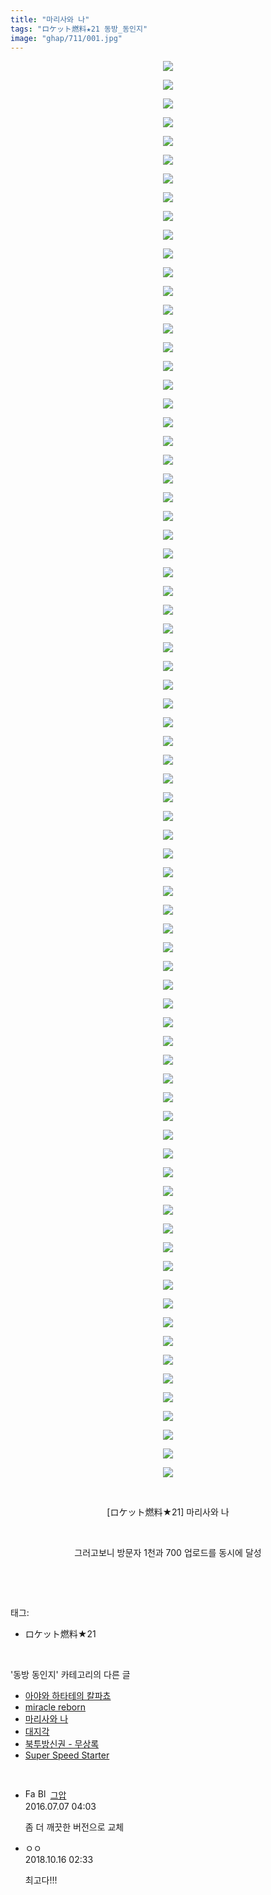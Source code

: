 ```yaml
---
title: "마리사와 나"
tags: "ロケット燃料★21 동방_동인지"
image: "ghap/711/001.jpg"
---
```

<div class="article">
<p style="text-align: center; clear: none; float: none;"><img src="{{ site.nasurl }}/ghap/711/001.jpg"/></p>
<p style="text-align: center; clear: none; float: none;"><img src="{{ site.nasurl }}/ghap/711/002.jpg"/></p>
<p style="text-align: center; clear: none; float: none;"><img src="{{ site.nasurl }}/ghap/711/003.jpg"/></p>
<p style="text-align: center; clear: none; float: none;"><img src="{{ site.nasurl }}/ghap/711/004.jpg"/></p>
<p style="text-align: center; clear: none; float: none;"><img src="{{ site.nasurl }}/ghap/711/005.jpg"/></p>
<p style="text-align: center; clear: none; float: none;"><img src="{{ site.nasurl }}/ghap/711/006.jpg"/></p>
<p style="text-align: center; clear: none; float: none;"><img src="{{ site.nasurl }}/ghap/711/007.jpg"/></p>
<p style="text-align: center; clear: none; float: none;"><img src="{{ site.nasurl }}/ghap/711/008.jpg"/></p>
<p style="text-align: center; clear: none; float: none;"><img src="{{ site.nasurl }}/ghap/711/009.jpg"/></p>
<p style="text-align: center; clear: none; float: none;"><img src="{{ site.nasurl }}/ghap/711/010.jpg"/></p>
<p style="text-align: center; clear: none; float: none;"><img src="{{ site.nasurl }}/ghap/711/011.jpg"/></p>
<p style="text-align: center; clear: none; float: none;"><img src="{{ site.nasurl }}/ghap/711/012.jpg"/></p>
<p style="text-align: center; clear: none; float: none;"><img src="{{ site.nasurl }}/ghap/711/013.jpg"/></p>
<p style="text-align: center; clear: none; float: none;"><img src="{{ site.nasurl }}/ghap/711/014.jpg"/></p>
<p style="text-align: center; clear: none; float: none;"><img src="{{ site.nasurl }}/ghap/711/015.jpg"/></p>
<p style="text-align: center; clear: none; float: none;"><img src="{{ site.nasurl }}/ghap/711/016.jpg"/></p>
<p style="text-align: center; clear: none; float: none;"><img src="{{ site.nasurl }}/ghap/711/017.jpg"/></p>
<p style="text-align: center; clear: none; float: none;"><img src="{{ site.nasurl }}/ghap/711/018.jpg"/></p>
<p style="text-align: center; clear: none; float: none;"><img src="{{ site.nasurl }}/ghap/711/019.jpg"/></p>
<p style="text-align: center; clear: none; float: none;"><img src="{{ site.nasurl }}/ghap/711/020.jpg"/></p>
<p style="text-align: center; clear: none; float: none;"><img src="{{ site.nasurl }}/ghap/711/021.jpg"/></p>
<p style="text-align: center; clear: none; float: none;"><img src="{{ site.nasurl }}/ghap/711/022.jpg"/></p>
<p style="text-align: center; clear: none; float: none;"><img src="{{ site.nasurl }}/ghap/711/023.jpg"/></p>
<p style="text-align: center; clear: none; float: none;"><img src="{{ site.nasurl }}/ghap/711/024.jpg"/></p>
<p style="text-align: center; clear: none; float: none;"><img src="{{ site.nasurl }}/ghap/711/025.jpg"/></p>
<p style="text-align: center; clear: none; float: none;"><img src="{{ site.nasurl }}/ghap/711/026.jpg"/></p>
<p style="text-align: center; clear: none; float: none;"><img src="{{ site.nasurl }}/ghap/711/027.jpg"/></p>
<p style="text-align: center; clear: none; float: none;"><img src="{{ site.nasurl }}/ghap/711/028.jpg"/></p>
<p style="text-align: center; clear: none; float: none;"><img src="{{ site.nasurl }}/ghap/711/029.jpg"/></p>
<p style="text-align: center; clear: none; float: none;"><img src="{{ site.nasurl }}/ghap/711/030.jpg"/></p>
<p style="text-align: center; clear: none; float: none;"><img src="{{ site.nasurl }}/ghap/711/031.jpg"/></p>
<p style="text-align: center; clear: none; float: none;"><img src="{{ site.nasurl }}/ghap/711/032.jpg"/></p>
<p style="text-align: center; clear: none; float: none;"><img src="{{ site.nasurl }}/ghap/711/033.jpg"/></p>
<p style="text-align: center; clear: none; float: none;"><img src="{{ site.nasurl }}/ghap/711/034.jpg"/></p>
<p style="text-align: center; clear: none; float: none;"><img src="{{ site.nasurl }}/ghap/711/035.jpg"/></p>
<p style="text-align: center; clear: none; float: none;"><img src="{{ site.nasurl }}/ghap/711/036.jpg"/></p>
<p style="text-align: center; clear: none; float: none;"><img src="{{ site.nasurl }}/ghap/711/037.jpg"/></p>
<p style="text-align: center; clear: none; float: none;"><img src="{{ site.nasurl }}/ghap/711/038.jpg"/></p>
<p style="text-align: center; clear: none; float: none;"><img src="{{ site.nasurl }}/ghap/711/039.jpg"/></p>
<p style="text-align: center; clear: none; float: none;"><img src="{{ site.nasurl }}/ghap/711/040.jpg"/></p>
<p style="text-align: center; clear: none; float: none;"><img src="{{ site.nasurl }}/ghap/711/041.jpg"/></p>
<p style="text-align: center; clear: none; float: none;"><img src="{{ site.nasurl }}/ghap/711/042.jpg"/></p>
<p style="text-align: center; clear: none; float: none;"><img src="{{ site.nasurl }}/ghap/711/043.jpg"/></p>
<p style="text-align: center; clear: none; float: none;"><img src="{{ site.nasurl }}/ghap/711/044.jpg"/></p>
<p style="text-align: center; clear: none; float: none;"><img src="{{ site.nasurl }}/ghap/711/045.jpg"/></p>
<p style="text-align: center; clear: none; float: none;"><img src="{{ site.nasurl }}/ghap/711/046.jpg"/></p>
<p style="text-align: center; clear: none; float: none;"><img src="{{ site.nasurl }}/ghap/711/047.jpg"/></p>
<p style="text-align: center; clear: none; float: none;"><img src="{{ site.nasurl }}/ghap/711/048.jpg"/></p>
<p style="text-align: center; clear: none; float: none;"><img src="{{ site.nasurl }}/ghap/711/049.jpg"/></p>
<p style="text-align: center; clear: none; float: none;"><img src="{{ site.nasurl }}/ghap/711/050.jpg"/></p>
<p style="text-align: center; clear: none; float: none;"></p>
<p style="text-align: center; clear: none; float: none;"><img src="{{ site.nasurl }}/ghap/711/051.jpg"/></p>
<p style="text-align: center; clear: none; float: none;"><img src="{{ site.nasurl }}/ghap/711/052.jpg"/></p>
<p style="text-align: center; clear: none; float: none;"><img src="{{ site.nasurl }}/ghap/711/053.jpg"/></p>
<p style="text-align: center; clear: none; float: none;"><img src="{{ site.nasurl }}/ghap/711/054.jpg"/></p>
<p style="text-align: center; clear: none; float: none;"><img src="{{ site.nasurl }}/ghap/711/055.jpg"/></p>
<p style="text-align: center; clear: none; float: none;"><img src="{{ site.nasurl }}/ghap/711/056.jpg"/></p>
<p style="text-align: center; clear: none; float: none;"><img src="{{ site.nasurl }}/ghap/711/057.jpg"/></p>
<p style="text-align: center; clear: none; float: none;"><img src="{{ site.nasurl }}/ghap/711/058.jpg"/></p>
<p style="text-align: center; clear: none; float: none;"><img src="{{ site.nasurl }}/ghap/711/059.jpg"/></p>
<p style="text-align: center; clear: none; float: none;"><img src="{{ site.nasurl }}/ghap/711/060.jpg"/></p>
<p style="text-align: center; clear: none; float: none;"><img src="{{ site.nasurl }}/ghap/711/061.jpg"/></p>
<p style="text-align: center; clear: none; float: none;"><img src="{{ site.nasurl }}/ghap/711/062.jpg"/></p>
<p style="text-align: center; clear: none; float: none;"><img src="{{ site.nasurl }}/ghap/711/063.jpg"/></p>
<p style="text-align: center; clear: none; float: none;"><img src="{{ site.nasurl }}/ghap/711/064.jpg"/></p>
<p style="text-align: center; clear: none; float: none;"><img src="{{ site.nasurl }}/ghap/711/065.jpg"/></p>
<p style="text-align: center; clear: none; float: none;"><img src="{{ site.nasurl }}/ghap/711/066.jpg"/></p>
<p style="text-align: center; clear: none; float: none;"><img src="{{ site.nasurl }}/ghap/711/067.jpg"/></p>
<p style="text-align: center; clear: none; float: none;"><img src="{{ site.nasurl }}/ghap/711/068.jpg"/></p>
<p style="text-align: center; clear: none; float: none;"><img src="{{ site.nasurl }}/ghap/711/069.jpg"/></p>
<p style="text-align: center; clear: none; float: none;"><img src="{{ site.nasurl }}/ghap/711/070.jpg"/></p>
<p style="text-align: center; clear: none; float: none;"><img src="{{ site.nasurl }}/ghap/711/071.jpg"/></p>
<p style="text-align: center; clear: none; float: none;"><img src="{{ site.nasurl }}/ghap/711/072.jpg"/></p>
<p style="text-align: center; clear: none; float: none;"><img src="{{ site.nasurl }}/ghap/711/073.jpg"/></p>
<p style="text-align: center; clear: none; float: none;"><img src="{{ site.nasurl }}/ghap/711/074.jpg"/></p>
<p style="text-align: center; clear: none; float: none;"><img src="{{ site.nasurl }}/ghap/711/075.jpg"/></p>
<p style="text-align: center; clear: none; float: none;"><img src="{{ site.nasurl }}/ghap/711/076.jpg"/></p>
<p style="text-align: center; clear: none; float: none;"><br/></p>
<p style="text-align: center; clear: none; float: none;">[ロケット燃料★21] 마리사와 나</p>
<p style="text-align: center; clear: none; float: none;"><br/></p>
<p style="text-align: center; clear: none; float: none;">그러고보니 방문자 1천과 700 업로드를 동시에 달성</p>
<p><br/></p>
</div><br/>
<div class="tagTrail">
<p>태그: </p>
<ul>
<li>ロケット燃料★21</li>
</ul>
</div><br/>
<div class="another">
<p>'동방 동인지' 카테고리의 다른 글</p>
<ul>
<li><a href="/2016-07-06-ghap_714">아야와 하타테의 칼파쵸</a></li>
<li><a href="/2016-07-06-ghap_713">miracle reborn</a></li>
<li><a href="/2016-07-06-ghap_711">마리사와 나</a></li>
<li><a href="/2016-07-06-ghap_710">대지각</a></li>
<li><a href="/2016-07-06-ghap_709">북투방신권 - 무상록</a></li>
<li><a href="/2016-07-06-ghap_708">Super Speed Starter</a></li>
</ul>
</div><br/>
<div class="cb_module cb_fluid">
<div class="cb_wrt cb_profile">
<div class="comment">
<ul>
<li class="cb_thumb_off" id="comment14750078">
<div class="cb_comment_area">
<div class="cb_info_area">
<div class="cb_section">
<span class="cb_nick_name"><img alt="Favicon of https://ghaptouhou.tistory.com" height="16" onerror="this.onerror=null;this.parentNode.removeChild(this)" src="https://ghaptouhou.tistory.com/favicon.ico" width="16"/> <img alt="BlogIcon" height="16" onerror="this.parentNode.removeChild(this)" src="https://ghaptouhou.tistory.com/index.gif" width="16"/> <a href="https://ghaptouhou.tistory.com" onclick="return openLinkInNewWindow(this)"> 그압</a><span class="tistoryProfileLayerTrigger" onclick='TistoryProfile.show(event, this, {"title":"\uc800\uae30 \uc774\uac70 \ub098\uc911\uc5d0 \uc218\uc815 \uac00\ub2a5\ud558\ub098\uc694","url":"https:\/\/ghap.tistory.com","nickname":"\uadf8\uc555","items":[]}); return false;'></span></span>
</div>
<div class="cb_section">
<span class="cb_date">2016.07.07 04:03 </span>
</div>
</div>
<div class="cb_dsc_comment">
<p class="cb_dsc">
											좀 더 깨끗한 버전으로 교체
										</p>
</div>
</div></li>
<li class="cb_thumb_off" id="comment15356116">
<div class="cb_comment_area">
<div class="cb_info_area">
<div class="cb_section">
<span class="cb_nick_name">ㅇㅇ</span>
</div>
<div class="cb_section">
<span class="cb_date">2018.10.16 02:33 </span>
</div>
</div>
<div class="cb_dsc_comment">
<p class="cb_dsc">
											최고다!!!
										</p>
</div>
</div></li>
</ul>
</div>
</div><!-- commentList close -->
</div><br/>

